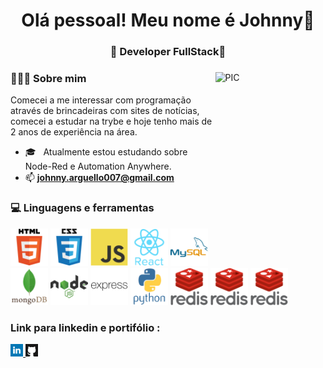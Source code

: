 <h1 align="center">Olá pessoal! Meu nome é Johnny👋 </h1>
<h3 align="center">🚀 Developer FullStack🚀</h3>
<div> 
<img width = "35%" align="right" alt="PIC" height="300px" src="https://i.pinimg.com/originals/70/59/50/705950ed634a123e86940ed9c67ee2ee.gif" />
<div align="left"> 
  <h3> 👨🏻‍💻 Sobre mim </h3>
  <p>Comecei a me interessar com programação através de brincadeiras com sites de notícias, comecei a estudar na trybe e hoje tenho mais de 2 anos de experiência na área.</p>

  - 🎓 &nbsp; Atualmente estou estudando sobre Node-Red e Automation Anywhere.
  - 📫 **johnny.arguello007@gmail.com**
</div> 
</div>

<div>
  <h3> 💻 Linguagens e ferramentas </h3> 
  <p>
  <img src="https://raw.githubusercontent.com/devicons/devicon/master/icons/html5/html5-original-wordmark.svg" alt="html5" width="60" height="60"/><img>
  <img src="https://raw.githubusercontent.com/devicons/devicon/master/icons/css3/css3-original-wordmark.svg" alt="css3" width="60" height="60"/>
  <img src="https://raw.githubusercontent.com/devicons/devicon/master/icons/javascript/javascript-original.svg" alt="javascript" width="60" height="60"/>
  <img src="https://raw.githubusercontent.com/devicons/devicon/master/icons/react/react-original-wordmark.svg" alt="react" width="60" height="60"/> 
  <img src="https://raw.githubusercontent.com/devicons/devicon/master/icons/mysql/mysql-original-wordmark.svg" alt="mysql" width="60" height="60"/> 
  <img src="https://raw.githubusercontent.com/devicons/devicon/master/icons/mongodb/mongodb-original-wordmark.svg" alt="mongodb" width="60" height="60"/>
  <img src="https://raw.githubusercontent.com/devicons/devicon/master/icons/nodejs/nodejs-original-wordmark.svg" alt="nodejs" width="60" height="60"/>
  <img src="https://raw.githubusercontent.com/devicons/devicon/master/icons/express/express-original-wordmark.svg" alt="express" width="60" height="60"/>
  <img src="https://raw.githubusercontent.com/devicons/devicon/master/icons/python/python-original-wordmark.svg" alt="express" width="60" height="60"/>
  <img src="https://raw.githubusercontent.com/devicons/devicon/master/icons/redis/redis-original-wordmark.svg" alt="express" width="60" height="60"/>
  <img src="https://raw.githubusercontent.com/devicons/devicon/master/icons/redis/redis-original-wordmark.svg" alt="express" width="60" height="60"/>
  <img src="https://raw.githubusercontent.com/devicons/devicon/master/icons/redis/redis-original-wordmark.svg" alt="express" width="60" height="60"/>
  

  <p>

<h3 align="left">Link para linkedin e portifólio :</h3>
<section  align="left">
    <a href="https://www.linkedin.com/in/johnny-arguello-95b451217/" >
     <img src="https://raw.githubusercontent.com/edent/SuperTinyIcons/bed6907f8e4f5cb5bb21299b9070f4d7c51098c0/images/svg/linkedin.svg" alt="linkedin" width="4%" />
    </a>
    <a href="https://johnny-batata.github.io/meu-portifolio/">
     <img src="https://raw.githubusercontent.com/edent/SuperTinyIcons/3428513d6ee746e238e51d64f2a53231a0b9b7d9/images/svg/github.svg" width="4%" />
    </a>
</section>

</div> 

